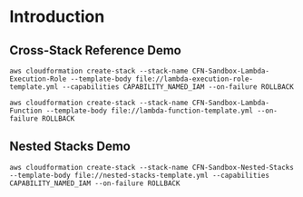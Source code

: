 #

# Introduction

## Cross-Stack Reference Demo

```
aws cloudformation create-stack --stack-name CFN-Sandbox-Lambda-Execution-Role --template-body file://lambda-execution-role-template.yml --capabilities CAPABILITY_NAMED_IAM --on-failure ROLLBACK
```

```
aws cloudformation create-stack --stack-name CFN-Sandbox-Lambda-Function --template-body file://lambda-function-template.yml --on-failure ROLLBACK
```

## Nested Stacks Demo

```
aws cloudformation create-stack --stack-name CFN-Sandbox-Nested-Stacks --template-body file://nested-stacks-template.yml --capabilities CAPABILITY_NAMED_IAM --on-failure ROLLBACK
```
